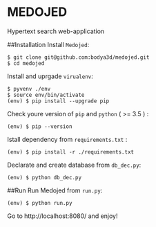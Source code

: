 # MEDOJED
Hypertext search web-application 

##Installation
Install `Medojed`: 
```
$ git clone git@github.com:bodya3d/medojed.git
$ cd medojed
```
Install and uprgade `virualenv`:
```
$ pyvenv ./env
$ source env/bin/activate
(env) $ pip install --upgrade pip 
```
Check youre version of `pip` and `python` ( >= 3.5 ) :
```
(env) $ pip --version
```
Istall dependency from `requirements.txt` :
```
(env) $ pip install -r ./requirements.txt
```
Declarate and create database from `db_dec.py`:
```
(env) $ python db_dec.py 
```

##Run
Run Medojed from `run.py`:
```
(env) $ python run.py
```
Go to http://localhost:8080/ and enjoy!
